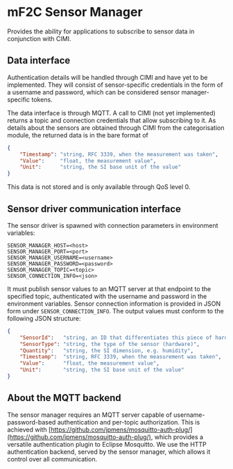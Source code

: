 # mF2C Sensor Manager

Provides the ability for applications to subscribe to sensor data in conjunction with CIMI. 

## Data interface

Authentication details will be handled through CIMI and have yet to be implemented. They will consist of sensor-specific
credentials in the form of a username and password, which can be considered sensor manager-specific tokens.

The data interface is through MQTT. A call to CIMI (not yet implemented) returns a topic and connection credentials
that allow subscribing to it. As details about the sensors are obtained through CIMI from the categorisation module,
the returned data is in the bare format of

```json
{
    "Timestamp": "string, RFC 3339, when the measurement was taken",
    "Value":     "float, the measurement value",
    "Unit":      "string, the SI base unit of the value"
}
```

This data is not stored and is only available through QoS level 0.

## Sensor driver communication interface

The sensor driver is spawned with connection parameters in environment variables:

```
SENSOR_MANAGER_HOST=<host>
SENSOR_MANAGER_PORT=<port>
SENSOR_MANAGER_USERNAME=<username>
SENSOR_MANAGER_PASSWORD=<password>
SENSOR_MANAGER_TOPIC=<topic>
SENSOR_CONNECTION_INFO=<json>
``` 

It must publish sensor values to an MQTT server at that endpoint to the specified topic, authenticated with 
the username and password in the environment variables. Sensor connection information is provided in JSON form
under `SENSOR_CONNECTION_INFO`. The output values must conform to the following 
JSON structure:

```json
{
    "SensorId":   "string, an ID that differentiates this piece of hardware sensor from others",
    "SensorType": "string, the type of the sensor (hardware)",
    "Quantity":   "string, the SI dimension, e.g. humidity",
    "Timestamp":  "string, RFC 3339, when the measurement was taken",
    "Value":      "float, the measurement value",
    "Unit":       "string, the SI base unit of the value"
}
```

## About the MQTT backend

The sensor manager requires an MQTT server capable of username-password-based authentication and per-topic authorization.
This is achieved with [https://github.com/jpmens/mosquitto-auth-plug/](https://github.com/jpmens/mosquitto-auth-plug/),
which provides a versatile authentication plugin to Eclipse Mosquitto. We use the HTTP authentication backend, served
by the sensor manager, which allows it control over all communication.
